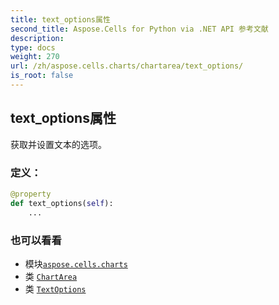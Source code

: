 ```yaml
---
title: text_options属性
second_title: Aspose.Cells for Python via .NET API 参考文献
description:
type: docs
weight: 270
url: /zh/aspose.cells.charts/chartarea/text_options/
is_root: false
---
```

## text_options属性

获取并设置文本的选项。
### 定义：
```python
@property
def text_options(self):
    ...
```

### 也可以看看
* 模块[`aspose.cells.charts`](../../)
* 类 [`ChartArea`](/cells/python-net/zh/aspose.cells.charts/chartarea)
* 类 [`TextOptions`](/cells/python-net/zh/aspose.cells.drawing.texts/textoptions)
